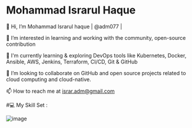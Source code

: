 # Mohammad Israrul Haque

👋 Hi, I’m Mohammad Israrul haque | @adm077 |

👀 I’m interested in learning and working with the community, open-source contribution

🌱 I'm currently learning & exploring DevOps tools like Kubernetes, Docker, Ansible, AWS, Jenkins, Terraform, CI/CD, Git & GitHub

💞️ I’m looking to collaborate on GitHub and open source projects related to cloud computing and cloud-native.

📫 How to reach me at israr.adm@gmail.com

#💻 My Skill Set :

![image](https://github.com/adm077/adm007/assets/139608052/8d0c82dc-dca2-4bdd-9b87-9e7b41abcf2a)










